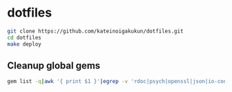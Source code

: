 # dotfiles

```sh
git clone https://github.com/kateinoigakukun/dotfiles.git
cd dotfiles
make deploy
```

## Cleanup global gems

```sh
gem list -q|awk '{ print $1 }'|egrep -v 'rdoc|psych|openssl|json|io-console|bigdecimal'|xargs gem uninstall
```
